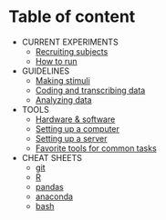 # Table of content
* CURRENT EXPERIMENTS
  * [Recruiting subjects](current/recruitment.md)
  * [How to run](current/how-to-run.md)
* GUIDELINES
  * [Making stimuli](guidelines/making-stimuli.md)
  * [Coding and transcribing data](guidelines/coding-and-transcribing.md)
  * [Analyzing data](guidelines/analyzing-data.md) 
* TOOLS
  * [Hardware & software](tools/hardware-and-software.md)
  * [Setting up a computer](tools/computer-setup.md)
  * [Setting up a server](tools/server-setup.md)
  * [Favorite tools for common tasks](tools/favorites.md)
* CHEAT SHEETS
  * [git](cheat-sheets/git.md)
  * [R](cheat-sheets/R.md)
  * [pandas](cheat-sheets/pandas.md)
  * [anaconda](cheat-sheets/anaconda.md)
  * [bash](cheat-sheets/bash.md)